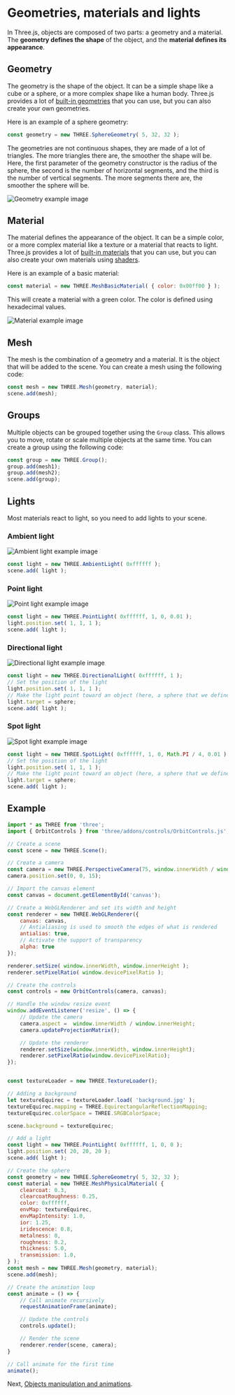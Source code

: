 # Geometries, materials and lights

In Three.js, objects are composed of two parts: a geometry and a material. The **geometry defines the shape** of the object, and the **material defines its appearance**.

## Geometry

The geometry is the shape of the object. It can be a simple shape like a cube or a sphere, or a more complex shape like a human body. Three.js provides a lot of [built-in geometries](https://threejs.org/examples/#webgl_geometries) that you can use, but you can also create your own geometries.

Here is an example of a sphere geometry:

```js
const geometry = new THREE.SphereGeometry( 5, 32, 32 );
```

The geometries are not continuous shapes, they are made of a lot of triangles. The more triangles there are, the smoother the shape will be. Here, the first parameter of the geometry constructor is the radius of the sphere, the second is the number of horizontal segments, and the third is the number of vertical segments. The more segments there are, the smoother the sphere will be.

![Geometry example image](images/geometries.png)

## Material

The material defines the appearance of the object. It can be a simple color, or a more complex material like a texture or a material that reacts to light. Three.js provides a lot of [built-in materials](https://threejs.org/examples/#webgl_materials) that you can use, but you can also create your own materials using [shaders](https://threejs.org/docs/#api/en/materials/ShaderMaterial).


Here is an example of a basic material:

```js
const material = new THREE.MeshBasicMaterial( { color: 0x00ff00 } );
```

This will create a material with a green color. The color is defined using hexadecimal values.

![Material example image](images/materials.png)

###

## Mesh

The mesh is the combination of a geometry and a material. It is the object that will be added to the scene. You can create a mesh using the following code:

```js
const mesh = new THREE.Mesh(geometry, material);
scene.add(mesh);
```

## Groups

Multiple objects can be grouped together using the `Group` class. This allows you to move, rotate or scale multiple objects at the same time. You can create a group using the following code:

```js
const group = new THREE.Group();
group.add(mesh1);
group.add(mesh2);
scene.add(group);
```

## Lights

Most materials react to light, so you need to add lights to your scene.

### Ambient light

![Ambient light example image](images/ambient-light.png)

```js
const light = new THREE.AmbientLight( 0xffffff );
scene.add( light );
```

### Point light

![Point light example image](images/point-light.png)

```js
const light = new THREE.PointLight( 0xffffff, 1, 0, 0.01 );
light.position.set( 1, 1, 1 );
scene.add( light );
```

### Directional light

![Directional light example image](images/directional-light.png)

```js
const light = new THREE.DirectionalLight( 0xffffff, 1 );
// Set the position of the light
light.position.set( 1, 1, 1 );
// Make the light point toward an object (here, a sphere that we defined before)
light.target = sphere;
scene.add( light );
```

### Spot light

![Spot light example image](images/spot-light.png)

```js
const light = new THREE.SpotLight( 0xffffff, 1, 0, Math.PI / 4, 0.01 );
// Set the position of the light
light.position.set( 1, 1, 1 );
// Make the light point toward an object (here, a sphere that we defined before)
light.target = sphere;
scene.add( light );
```

## Example

```js
import * as THREE from 'three';
import { OrbitControls } from 'three/addons/controls/OrbitControls.js';

// Create a scene
const scene = new THREE.Scene();

// Create a camera
const camera = new THREE.PerspectiveCamera(75, window.innerWidth / window.innerHeight, 0.1, 1000);
camera.position.set(0, 0, 15);

// Import the canvas element
const canvas = document.getElementById('canvas');

// Create a WebGLRenderer and set its width and height
const renderer = new THREE.WebGLRenderer({
    canvas: canvas,
    // Antialiasing is used to smooth the edges of what is rendered
    antialias: true,
    // Activate the support of transparency
    alpha: true
});

renderer.setSize( window.innerWidth, window.innerHeight );
renderer.setPixelRatio( window.devicePixelRatio );

// Create the controls
const controls = new OrbitControls(camera, canvas);

// Handle the window resize event
window.addEventListener('resize', () => {
    // Update the camera
    camera.aspect =  window.innerWidth / window.innerHeight;
    camera.updateProjectionMatrix();

    // Update the renderer
    renderer.setSize(window.innerWidth, window.innerHeight);
    renderer.setPixelRatio(window.devicePixelRatio);
});


const textureLoader = new THREE.TextureLoader();

// Adding a background
let textureEquirec = textureLoader.load( 'background.jpg' );
textureEquirec.mapping = THREE.EquirectangularReflectionMapping;
textureEquirec.colorSpace = THREE.SRGBColorSpace;

scene.background = textureEquirec;

// Add a light
const light = new THREE.PointLight( 0xffffff, 1, 0, 0 );
light.position.set( 20, 20, 20 );
scene.add( light );

// Create the sphere
const geometry = new THREE.SphereGeometry( 5, 32, 32 );
const material = new THREE.MeshPhysicalMaterial( {
    clearcoat: 0.3,
    clearcoatRoughness: 0.25,
    color: 0xffffff,
    envMap: textureEquirec,
    envMapIntensity: 1.0,
    ior: 1.25,
    iridescence: 0.8,
    metalness: 0,
    roughness: 0.2,
    thickness: 5.0,
    transmission: 1.0,
} );
const mesh = new THREE.Mesh(geometry, material);
scene.add(mesh);

// Create the animation loop
const animate = () => {
    // Call animate recursively
    requestAnimationFrame(animate);

    // Update the controls
    controls.update();

    // Render the scene
    renderer.render(scene, camera);
}

// Call animate for the first time
animate();
```

Next, [Objects manipulation and animations](<./03 - Objects manipulation and Animations.md>).
